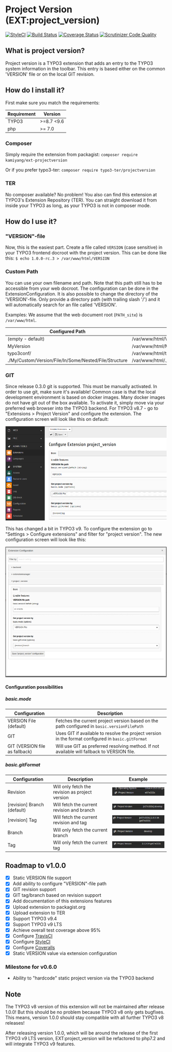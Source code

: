 # Project Version (EXT:project_version)

[![StyleCI](https://github.styleci.io/repos/134700322/shield?branch=master)](https://github.styleci.io/repos/134700322)
[![Build Status](https://travis-ci.org/KamiYang/project_version.svg?branch=master)](https://travis-ci.org/KamiYang/project_version)
[![Coverage Status](https://coveralls.io/repos/github/KamiYang/project_version/badge.svg?branch=master)](https://coveralls.io/github/KamiYang/project_version?branch=master)
[![Scrutinizer Code Quality](https://scrutinizer-ci.com/g/KamiYang/project_version/badges/quality-score.png?b=master)](https://scrutinizer-ci.com/g/KamiYang/project_version/?branch=master)

## What is project version?
Project version is a TYPO3  extension that adds an entry to the TYPO3 system information in the toolbar. This entry is based either on the common 'VERSION' file or on the local GIT revision.

## How do I install it? 
First make sure you match the requirements:

| Requirement | Version |
| --- | --- |
| TYPO3 | \>=8.7 <9.6 |
| php | \>= 7.0 |

### Composer
Simply require the extension from packagist: 
`composer require kamiyang/ext-projectversion`

Or if you prefer typo3-ter:
`composer require typo3-ter/projectversion`

### TER
No composer available? No problem! You also can find this extension at TYPO3's Extension Repository (TER).
You can straight download it from inside your TYPO3 as long, as your TYPO3 is not in composer mode. 

## How do I use it?
### "VERSION"-file
Now, this is the easiest part. Create a file called `VERSION` (case sensitive) in your TYPO3 frontend docroot with the project version. This can be done like this: 
`$ echo 1.0.0-rc.3 > /var/www/html/VERSION`

### Custom Path
You can use your own filename and path. Note that this path still has to be accessible from your web docroot.
The configuration can be done in the ExtensionConfiguration. It is also possible to change the directory of the 'VERSION'-file. Only provide a directory path (with trailing slash '/') and it will automatically search for an file called 'VERSION'.

Examples:
We assume that the web document root (`PATH_site`) is `/var/www/html`.

| Configured Path | Absolute filename | 
| --- | --- |
| (empty - default) | /var/www/html/VERSION |
| MyVersion | /var/www/html/MyVersion |
| typo3conf/ | /var/www/html/typo3conf/VERSION |
| ./My/Custom/Version/File/In/Some/Nested/File/Structure | /var/www/html/./My/Custom/Version/File/In/Some/Nested/File/Structure|

### GIT
Since release 0.3.0 git is supported. This must be manually activated. In order to use git, make sure it's available!
Common case is that the local development environment is based on docker images. Many docker images do not have git out of the box available.
To activate it, simply move via your preferred web browser into the TYPO3 backend. For TYPO3 v8.7 - go to "Extensions > Project Version" and configure the extension.
The configuration screen will look like this on default: 

![default extension configuration](Documentation/Images/DefaultConfig.png)

This has changed a bit in TYPO3 v9. To configure the extension go to "Settings > Configure extensions" and filter for "project version".
The new configuration screen will look like this:

![new default extension configuration screen](Documentation/Images/DefaultConfigTYPO3v9.png)

#### Configuration possibilities

##### basic.mode

| Configuration | Description |
| --- | --- |
| VERSION File (default)| Fetches the current project version based on the path configured in `basic.versionFilePath` |
| GIT | Uses GIT if available to resolve the project version in the format configured in `basic.gitFormat` |
| GIT (VERSION file as fallback) | Will use GIT as preferred resolving method. If not available will fallback to VERSION file. |


##### basic.gitFormat

| Configuration | Description | Example |
| --- | --- | --- |
| Revision | Will only fetch the revision as project version | ![git revision example ](Documentation/Images/BasicGitFormatRevision.png) |
| \[revision] Branch (default) | Will fetch the current revision and branch | ![git revision and branch example ](Documentation/Images/BasicGitFormatRevisionAndBranch.png) | 
| \[revision] Tag | Will fetch the current revision and tag | ![git revision and tag example ](Documentation/Images/BasicGitFormatRevisionAndTag.png) | 
| Branch | Will only fetch the current branch | ![git branch example ](Documentation/Images/BasicGitFormatRevisionBranch.png) |
| Tag | Will only fetch the current tag | ![git tag example ](Documentation/Images/BasicGitFormatRevisionTag.png) | 

## Roadmap to v1.0.0
 
 - [x] Static VERSION file support
 - [x] Add ability to configure "VERSION"-file path
 - [x] GIT revision support
 - [x] GIT tag/branch based on revision support
 - [x] Add documentation of this extensions features
 - [x] Upload extension to packagist.org
 - [x] Upload extension to TER
 - [x] Support TYPO3 v9.4
 - [x] Support TYPO3 v9 LTS
 - [x] Achieve overall test coverage above 95%  
 - [x] Configure [TravisCI](https://travis-ci.org/KamiYang/project_version)
 - [x] Configure [StyleCI](https://github.styleci.io/repos/134700322)
 - [x] Configure [Coveralls](https://coveralls.io/github/KamiYang/project_version)
 - [x] Static VERSION value via extension configuration

### Milestone for v0.6.0
 - Ability to "hardcode" static project version via the TYPO3 backend

## Note
The TYPO3 v8 version of this extension will not be maintained after release 1.0.0! But this should be no problem because TYPO3 v8 only gets bugfixes.
This means, version 1.0.0 should stay compatible with all further TYPO3 v8 releases!

After releasing version 1.0.0, which will be around the release of the first TYPO3 v9 LTS version, EXT:project_version will be refactored to php7.2 and will integrate TYPO3 v9 features.
